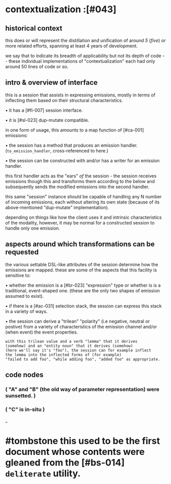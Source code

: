 # contextualization :[#043]

## historical context

this does or will represent the distillation and unification of
around *5* (*five*) or more related efforts, spanning at least 4
years of development.

we say that to indicate its breadth of applicability but not its
depth of code -- these individual implementations of
"contextualization" each had only around 50 lines of code or so.





## intro & overview of interface

this is a session that assists in expressing emissions, mostly in terms
of inflecting them based on their structural characteristics.

  • it has a [#fi-007] session interface.

  • it is [#sl-023] dup-mutate compatible.

in one form of usage, this amounts to a map function of [#ca-001]
emissions:

  • the session has a method that produces an emission handler.
    (`to_emission_handler`, cross-referenced to here.)

  • the session can be constructed with and/or has a writer for
    an emission handler.

this first handler acts as the "ears" *of* the session - the session
receives emissions though this and transforms them according to the
below and subsequently sends the modified emissions into the second
handler.

this same "session" instance should be capable of handling any N
number of incoming emissions, each without altering its own state
(because of its above-mentioned "dup-mutate" implementation).

depending on things like how the client uses it and intrinsic
characteristics of the modality, however, it may be normal for a
constructed session to handle only one emission.




## aspects around which transformations can be requested

the various settable DSL-like attributes of the session determine
how the emissions are mapped. these are some of the aspects that
this facility is sensitive to:

  • whether the emission is a [#br-023] "expression" type or
    whether is is a traditional, event-shaped one. (these are the
    only two shapes of emission assumed to exist).

  • if there is a [#ac-031] selection stack, the session can
    express this stack in a variety of ways.

  • the session can derive a "trilean" "polarity" (i.e negative,
    neutral or postive) from a variety of characteristics of the
    emission channel and/or (when event) the event properties.

    with this trilean value and a verb "lemma" that it derives
    (somehow) and an "entity noun" that it derives (somehow)
    (here we'll say it's "foo"), the session can for example inflect
    the lemma into the inflected forms of (for example)
    "failed to add foo", "while adding foo", "added foo" as appropriate.



## code nodes

### ( "A" and "B" (the old way of parameter representation) were sunsetted. )

### ( "C" is in-situ )
_

# #tombstone this used to be the first document whose contents were gleaned from the [#bs-014] `deliterate` utility.
